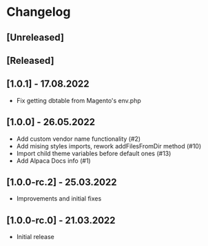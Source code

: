 # Changelog

## [Unreleased]

## [Released]
## [1.0.1] - 17.08.2022
- Fix getting dbtable from Magento's env.php
## [1.0.0] - 26.05.2022
- Add custom vendor name functionality (#2)
- Add mising styles imports, rework addFilesFromDir method (#10)
- Import child theme variables before default ones (#13)
- Add Alpaca Docs info (#1)
## [1.0.0-rc.2] - 25.03.2022
- Improvements and initial fixes

## [1.0.0-rc.0] - 21.03.2022
- Initial release
